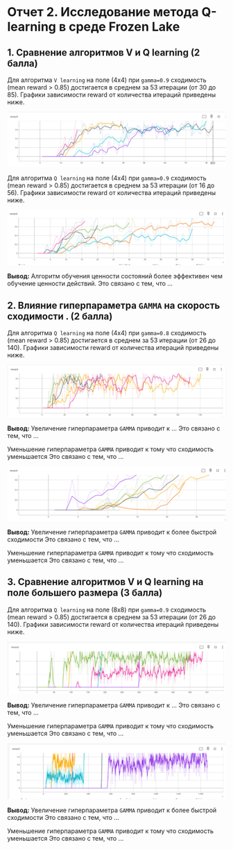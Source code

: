 # Отчет 2. Исследование метода Q-learning в среде Frozen Lake 

## 1. Сравнение алгоритмов V и Q learning (2 балла)
Для алгоритма `V learning` на поле (4х4) при `gamma=0.9` сходимость (mean reward > 0.85) достигается в среднем за 53 итерации (от 30 до 85). 
Графики зависимости reward от количества итераций приведены ниже. 

<img src="image/V.PNG"/>

Для алгоритма `Q learning` на поле (4х4) при `gamma=0.9` сходимость (mean reward > 0.85) достигается в среднем за 53 итерации (от 16 до 56). 
Графики зависимости reward от количества итераций приведены ниже. 

<img src="image/Q.PNG"/>

**Вывод:** Алгоритм обучения ценности состояний более эффективен чем обучение ценности действий. Это связано с тем, что ... 


## 2. Влияние гиперпараметра `GAMMA` на скорость сходимости . (2 балла)

Для алгоритма `Q learning` на поле (4х4) при `gamma=0.8` сходимость (mean reward > 0.85) достигается в среднем за 53 итерации (от 26 до 140). 
Графики зависимости reward от количества итераций приведены ниже. 

<img src="image/3S.PNG"/>

**Вывод:** Увеличение гиперпараметра `GAMMA` приводит к ... Это связано с тем, что ...   

Уменьшение гиперпараметра `GAMMA` приводит к тому что сходимость уменьшается Это связано с тем, что ... 


<img src="image/3SS.PNG"/>

**Вывод:** Увеличение гиперпараметра `GAMMA` приводит к более быстрой сходимости  Это связано с тем, что ...   

Уменьшение гиперпараметра `GAMMA` приводит к тому что сходимость уменьшается Это связано с тем, что ... 

## 3. Сравнение алгоритмов V и Q learning на поле большего размера (3 балла)

Для алгоритма `Q learning` на поле (8х8) при `gamma=0.9` сходимость (mean reward > 0.85) достигается в среднем за 53 итерации (от 26 до 140). 
Графики зависимости reward от количества итераций приведены ниже. 

<img src="image/s4q.PNG"/>

**Вывод:** Увеличение гиперпараметра `GAMMA` приводит к ... Это связано с тем, что ...   

Уменьшение гиперпараметра `GAMMA` приводит к тому что сходимость уменьшается Это связано с тем, что ... 


<img src="image/s4v.PNG"/>

**Вывод:** Увеличение гиперпараметра `GAMMA` приводит к более быстрой сходимости  Это связано с тем, что ...   

Уменьшение гиперпараметра `GAMMA` приводит к тому что сходимость уменьшается Это связано с тем, что ... 